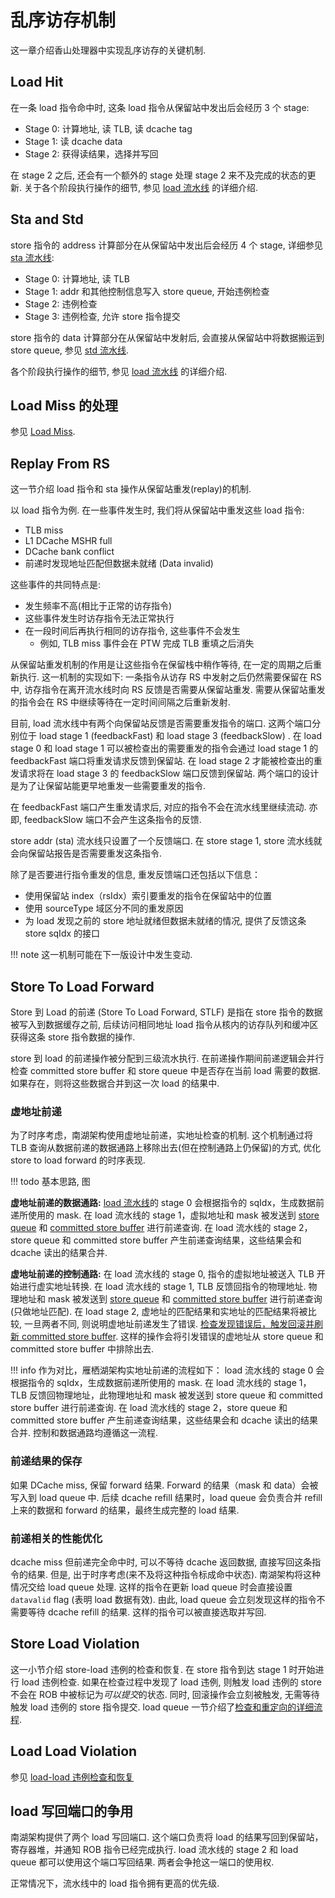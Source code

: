 # 乱序访存机制

这一章介绍香山处理器中实现乱序访存的关键机制.

## Load Hit

在一条 load 指令命中时, 这条 load 指令从保留站中发出后会经历 3 个 stage:

* Stage 0: 计算地址, 读 TLB, 读 dcache tag
* Stage 1: 读 dcache data
* Stage 2: 获得读结果，选择并写回

在 stage 2 之后, 还会有一个额外的 stage 处理 stage 2 来不及完成的状态的更新. 关于各个阶段执行操作的细节, 参见 [load 流水线](./fu/load_pipeline.md) 的详细介绍.

## Sta and Std

store 指令的 address 计算部分在从保留站中发出后会经历 4 个 stage, 详细参见 [sta 流水线](./fu/store_pipeline.md#Sta-Pipeline):

* Stage 0: 计算地址, 读 TLB
* Stage 1: addr 和其他控制信息写入 store queue, 开始违例检查
* Stage 2: 违例检查
* Stage 3: 违例检查, 允许 store 指令提交

store 指令的 data 计算部分在从保留站中发射后, 会直接从保留站中将数据搬运到 store queue, 参见 [std 流水线](./fu/store_pipeline.md#Std-Pipeline).

各个阶段执行操作的细节, 参见 [load 流水线](./fu/load_pipeline.md) 的详细介绍.

## Load Miss 的处理

参见 [Load Miss](./fu/load_pipeline.md#Load-Miss).

## Replay From RS

这一节介绍 load 指令和 sta 操作从保留站重发(replay)的机制.

以 load 指令为例. 在一些事件发生时, 我们将从保留站中重发这些 load 指令:

* TLB miss
* L1 DCache MSHR full
* DCache bank conflict
* 前递时发现地址匹配但数据未就绪 (Data invalid)

这些事件的共同特点是:

* 发生频率不高(相比于正常的访存指令)
* 这些事件发生时访存指令无法正常执行 
* 在一段时间后再执行相同的访存指令, 这些事件不会发生
    * 例如, TLB miss 事件会在 PTW 完成 TLB 重填之后消失

从保留站重发机制的作用是让这些指令在保留栈中稍作等待, 在一定的周期之后重新执行. 这一机制的实现如下: 一条指令从访存 RS 中发射之后仍然需要保留在 RS 中, 访存指令在离开流水线时向 RS 反馈是否需要从保留站重发. 需要从保留站重发的指令会在 RS 中继续等待在一定时间间隔之后重新发射.

目前, load 流水线中有两个向保留站反馈是否需要重发指令的端口. 这两个端口分别位于 load stage 1 (feedbackFast) 和 load stage 3 (feedbackSlow) . 在 load stage 0 和 load stage 1 可以被检查出的需要重发的指令会通过 load stage 1 的 feedbackFast 端口将重发请求反馈到保留站. 在 load stage 2 才能被检查出的重发请求将在 load stage 3 的 feedbackSlow 端口反馈到保留站. 两个端口的设计是为了让保留站能更早地重发一些需要重发的指令.
    
在 feedbackFast 端口产生重发请求后, 对应的指令不会在流水线里继续流动. 亦即, feedbackSlow 端口不会产生这条指令的反馈.

store addr (sta) 流水线只设置了一个反馈端口. 在 store stage 1, store 流水线就会向保留站报告是否需要重发这条指令.

除了是否要进行指令重发的信息, 重发反馈端口还包括以下信息：

* 使用保留站 index（rsIdx）索引要重发的指令在保留站中的位置
* 使用 sourceType 域区分不同的重发原因
* 为 load 发现之前的 store 地址就绪但数据未就绪的情况, 提供了反馈这条 store sqIdx 的接口

!!! note
    这一机制可能在下一版设计中发生变动.

## Store To Load Forward

Store 到 Load 的前递 (Store To Load Forward, STLF) 是指在 store 指令的数据被写入到数据缓存之前, 后续访问相同地址 load 指令从核内的访存队列和缓冲区获得这条 store 指令数据的操作.

store 到 load 的前递操作被分配到三级流水执行. 在前递操作期间前递逻辑会并行检查 committed store buffer 和 store queue 中是否存在当前 load 需要的数据. 如果存在，则将这些数据合并到这一次 load 的结果中. 

### 虚地址前递

为了时序考虑，南湖架构使用虚地址前递，实地址检查的机制. 这个机制通过将 TLB 查询从数据前递的数据通路上移除出去(但在控制通路上仍保留)的方式, 优化 store to load forward 的时序表现.

!!! todo
    基本思路, 图

**虚地址前递的数据通路:** [load 流水线](../memory/fu/load_pipeline.md)的 stage 0 会根据指令的 sqIdx，生成数据前递所使用的 mask. 在 load 流水线的 stage 1，虚拟地址和 mask 被发送到 [store queue](../memory/lsq/store_queue.md#store-to-load-forward-query) 和 [committed store buffer](../memory/lsq/committed_store_buffer.md#store-to-load-forward-query) 进行前递查询. 在 load 流水线的 stage 2，store queue 和 committed store buffer 产生前递查询结果，这些结果会和 dcache 读出的结果合并. 

**虚地址前递的控制通路:** 在 load 流水线的 stage 0, 指令的虚拟地址被送入 TLB 开始进行虚实地址转换. 在 load 流水线的 stage 1, TLB 反馈回指令的物理地址. 物理地址和 mask 被发送到 [store queue](../memory/lsq/store_queue.md#store-to-load-forward-query) 和 [committed store buffer](../memory/lsq/committed_store_buffer.md#store-to-load-forward-query) 进行前递查询(只做地址匹配). 在 load stage 2, 虚地址的匹配结果和实地址的匹配结果将被比较, 一旦两者不同, 则说明虚地址前递发生了错误. [检查发现错误后，触发回滚并刷新 committed store buffer](../fu/load_pipeline.md#forward-failure). 这样的操作会将引发错误的虚地址从 store queue 和 committed store buffer 中排除出去.

!!! info
    作为对比，雁栖湖架构实地址前递的流程如下： load 流水线的 stage 0 会根据指令的 sqIdx，生成数据前递所使用的 mask. 在 load 流水线的 stage 1，TLB 反馈回物理地址，此物理地址和 mask 被发送到 store queue 和 committed store buffer 进行前递查询. 在 load 流水线的 stage 2，store queue 和 committed store buffer 产生前递查询结果，这些结果会和 dcache 读出的结果合并. 控制和数据通路均遵循这一流程. 

### 前递结果的保存

如果 DCache miss, 保留 forward 结果.  Forward 的结果（mask 和 data）会被写入到 load queue 中. 后续 dcache refill 结果时，load queue 会负责合并 refill 上来的数据和 forward 的结果，最终生成完整的 load 结果. 

### 前递相关的性能优化

dcache miss 但前递完全命中时, 可以不等待 dcache 返回数据, 直接写回这条指令的结果. 但是, 出于时序考虑(来不及将这种指令标成命中状态). 南湖架构将这种情况交给 load queue 处理. 这样的指令在更新 load queue 时会直接设置 `datavalid` flag (表明 load 数据有效). 由此, load queue 会立刻发现这样的指令不需要等待 dcache refill 的结果. 这样的指令可以被直接选取并写回.

## Store Load Violation 

这一小节介绍 store-load 违例的检查和恢复. 在 store 指令到达 stage 1 时开始进行 load 违例检查. 如果在检查过程中发现了 load 违例, 则触发 load 违例的 store 不会在 ROB 中被标记为*可以提交*的状态. 同时, 回滚操作会立刻被触发, 无需等待触发 load 违例的 store 指令提交. load queue 一节介绍了[检查和重定向的详细流程](../memory/lsq/load_queue.md#store---load-%E8%BF%9D%E4%BE%8B%E6%A3%80%E6%9F%A5%E7%9B%B8%E5%85%B3%E6%9C%BA%E5%88%B6).

## Load Load Violation

参见 [load-load 违例检查和恢复](../memory/lsq/load_queue.md#load---load-%E8%BF%9D%E4%BE%8B%E6%A3%80%E6%9F%A5%E7%9B%B8%E5%85%B3%E6%9C%BA%E5%88%B6)

## load 写回端口的争用

南湖架构提供了两个 load 写回端口. 这个端口负责将 load 的结果写回到保留站，寄存器堆，并通知 ROB 指令已经完成执行. load 流水线的 stage 2 和 load queue 都可以使用这个端口写回结果. 两者会争抢这一端口的使用权. 

正常情况下，流水线中的 load 指令拥有更高的优先级. 

